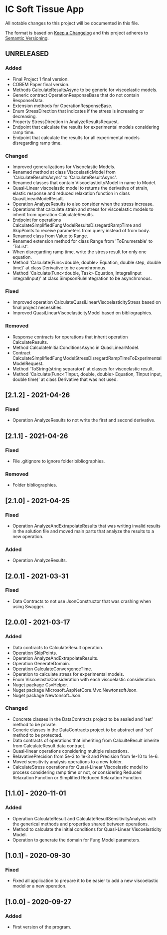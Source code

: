 # IC Soft Tissue App
All notable changes to this project will be documented in this file.

The format is based on [Keep a Changelog](http://keepachangelog.com/en/1.0.0/)
and this project adheres to [Semantic Versioning](http://semver.org/spec/v2.0.0.html).

## UNRELEASED
### Added
 - Final Project 1 final version.
 - COBEM Paper final version.
 - Methods CalculateResultsAsync to be generic for viscoelastic models.
 - Generic contract OperationResponseBase that do not contain ResponseData.
 - Extension methods for OperationResponseBase.
 - Enum StressDirection that indicates if the stress is increasing or decreasing.
 - Property StressDirection in AnalyzeResultsRequest.
 - Endpoint that calculate the results for experimental models considering ramp time.
 - Endpoint that calculate the results for all experimental models disregarding ramp time.
### Changed
 - Improved generalizations for Viscoelastic Models.
 - Renamed method at class ViscoelasticModel from 'CalculateResultsAsync' to 'CalculateResultAsync'.
 - Renamed classes that contain ViscoelasticityModel in name to Model.
 - Quasi-Linear viscoelastic model to returns the derivative of strain, elastic response and reduced relaxation function in class QuasiLinearModelResult.
 - Operation AnalyzeResults to also consider when the stress increase.
 - Operations that calculate strain and stress for viscoelastic models to inherit from operation CalculateResults.
 - Endpoint for operations CalculateSimplifiedFungModelResultsDisregardRampTime and SkipPoints to receive parameters from query instead of from body.
 - Renamed class from Value to Range.
 - Renamed extension method for class Range from 'ToEnumerable' to 'ToList'.
 - When disregarding ramp time, write the stress result for only one equation.
 - Method 'Calculate(Func<double, double> Equation, double step, double time)' at class Derivative to be asynchronous.
 - Method 'Calculate(Func<double, Task<double>> Equation, IntegralInput integralInput)' at class SimpsonRuleIntegration to be asynchronous.
### Fixed
 - Improved operation CalculateQuasiLinearViscoelasticityStress based on final project necessities.
 - Improved QuasiLinearViscoelasticityModel based on bibliographies.
### Removed
 - Response contracts for operations that inherit operation CalculateResults.
 - Method CalculateInitialConditionsAsync in QuasiLinearModel.
 - Contract CalculateSimplifiedFungModelStressDisregardRampTimeToExperimentalModelRequest.
 - Method 'ToString(string separator)' at classes for viscoelastic result.
 - Method 'Calculate<TInput>(Func<TInput, double, double> Equation, TInput input, double time)' at class Derivative that was not used.

## [2.1.2] - 2021-04-26
### Fixed
 - Operation AnalyzeResults to not write the first and second derivative.

## [2.1.1] - 2021-04-26
### Fixed
 - File .gitignore to ignore folder bibliographies.
### Removed
 - Folder bibliographies.

## [2.1.0] - 2021-04-25
### Fixed
 - Operation AnalyzeAndExtrapolateResults that was writing invalid results in the solution file and moved main parts that analyze the results to a new operation.
### Added
 - Operation AnalyzeResults.

## [2.0.1] - 2021-03-31
### Fixed
 - Data Contracts to not use JsonConstructor that was crashing when using Swagger.

## [2.0.0] - 2021-03-17
### Added
 - Data contracts to CalculateResult operation.
 - Operation SkipPoints.
 - Operation AnalyzeAndExtrapolateResults.
 - Operation GenerateDomain.
 - Operation CalculateConvergenceTime.
 - Operation to calculate stress for experimental models.
 - Enum ViscoelasticConsideration with each viscoelastic consideration.
 - Nuget package CsvHelper.
 - Nuget package Microsoft.AspNetCore.Mvc.NewtonsoftJson.
 - Nuget package Newtonsoft.Json.
### Changed
 - Concrete classes in the DataContracts project to be sealed and 'set' method to be private.
 - Generic classes in the DataContracts project to be abstract and 'set' method to be protected.
 - Data contracts of operations that inheriting from CalculteResult inherite from CalculateResult data contract.
 - Quasi-linear operations considering multiple relaxations.
 - RelavativePrecision from 5e-3 to 1e-3 and Precision from 1e-10 to 1e-6.
 - Moved sensitivity analysis operations to a new folder.
 - CalculateStress operations for Quasi-Linear Viscoelastic model to process considering ramp time or not, or considering Reduced Relaxation Function or Simplified Reduced Relaxation Function.

## [1.1.0] - 2020-11-01
### Added
 - Operation CalculateResult and CalculateResultSensitivityAnalysis with the generical methods and properties shared between operations.
 - Method to calculate the initial conditions for Quasi-Linear Viscoelasticity Model.
 - Operation to generate the domain for Fung Model parameters.

## [1.0.1] - 2020-09-30
### Fixed
 - Fixed all application to prepare it to be easier to add a new viscoelastic model or a new operation.

## [1.0.0] - 2020-09-27
### Added
 - First version of the program.